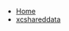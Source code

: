 <!-- docs/_sidebar.md -->
- [Home](/)
- [xcshareddata](devassistDocs/Tutorials/SwiftUICombineMVVM/SwiftUICombineMVVM.xcodeproj/project.xcworkspace/xcshareddata/)